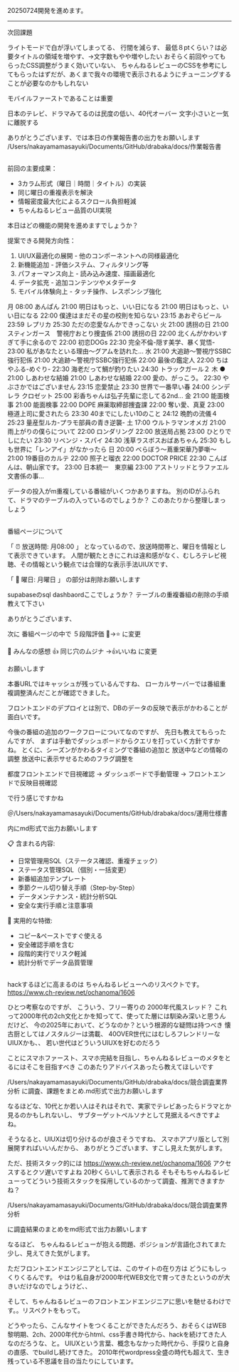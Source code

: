 20250724開発を進めます。

***

次回課題

ライトモードで白が浮いてしまってる、
行間を減らす、
最低８ptくらい？は必要タイトルの領域を増やす、→文字数もやや増やしたい
おそらく前回やってもらったCSS調整がうまく効いていない、
ちゃんねるレビューのCSSを参考にしてもらったはずだが、あくまで我々の環境で表示されるようにチューニングすることが必要なのかもしれない

モバイルファーストであることは重要

日本のテレビ、ドラマみてるのは民度の低い、40代オーバー
文字小さいと一気に離脱する


ありがとうございます、では本日の作業報告書の出力をお願いします
/Users/nakayamamasayuki/Documents/GitHub/drabaka/docs/作業報告書



## 

  前回の主要成果：
  - 3カラム形式（曜日｜時間｜タイトル）の実装
  - 同じ曜日の重複表示を解決
  - 情報密度最大化によるスクロール負担軽減
  - ちゃんねるレビュー品質のUI実現

  本日はどの機能の開発を進めますでしょうか？

  提案できる開発方向性：
  1. UI/UX最適化の展開 - 他のコンポーネントへの同様最適化
  2. 新機能追加 - 評価システム、フィルタリング等
  3. パフォーマンス向上 - 読み込み速度、描画最適化
  4. データ拡充 - 追加コンテンツやメタデータ
  5. モバイル体験向上 - タッチ操作、レスポンシブ強化



月
08:00
あんぱん
21:00
明日はもっと、いい日になる
21:00
明日はもっと、いい日になる
22:00
僕達はまだその星の校則を知らない
23:15
あおぞらビール
23:59
レプリカ
25:30
ただの恋愛なんかできっこない
火
21:00
誘拐の日
21:00
スティンガース　警視庁おとり捜査係
21:00
誘拐の日
22:00
北くんがかわいすぎて手に余るので
22:00
初恋DOGs
22:30
完全不倫-隠す美学、暴く覚悟-
23:00
私があなたといる理由～グアムを訪れた...
水
21:00
大追跡～警視庁SSBC強行犯係
21:00
大追跡～警視庁SSBC強行犯係
22:00
最後の鑑定人
22:00
ちはやふる-めぐり-
22:30
海老だって鯛が釣りたい
24:30
トラックガール２
木
●
21:00
しあわせな結婚
21:00
しあわせな結婚
22:00
愛の、がっこう。
22:30
やぶさかではございません
23:15
恋愛禁止
23:30
世界で一番早い春
24:00
シンデレラ クロゼット
25:00
彩香ちゃんは弘子先輩に恋してる2nd...
金
21:00
能面検事
21:00
能面検事
22:00
DOPE 麻薬取締部捜査課
22:00
奪い愛、真夏
23:00
極道上司に愛されたら
23:30
40までにしたい10のこと
24:12
晩酌の流儀４
25:23
量産型ルカ-プラモ部員の青き逆襲-
土
17:00
ウルトラマンオメガ
21:00
雨上がりの僕らについて
22:00
ロンダリング
22:00
放送局占拠
23:00
ひとりでしにたい
23:30
リベンジ・スパイ
24:30
浅草ラスボスおばあちゃん
25:30
もしも世界に「レンアイ」がなかったら
日
20:00
べらぼう〜蔦重栄華乃夢噺〜
21:00
19番目のカルテ
22:00
照子と瑠衣
22:00
DOCTOR PRICE
22:30
こんばんは、朝山家です。
23:00
日本統一　東京編
23:00
アストリッドとラファエル　文書係の事...


データの投入がm重複している番組がいくつかありますね。
別のIDがふられて、ドラマのテーブルの入っているのでしょうか？
このあたりから整理しまっしょう


## 

番組ページについて

「
⏰ 放送時間:
月08:00
」
となっているので、放送時間帯と、曜日を情報として表示できています。
人間が観たときにこれは違和感がなく、むしろテレビ視聴、その情報という観点では合理的な表示手法UIUXです、

「
📅 曜日:
月曜日
」
の部分は削除お願いします

supabaseのsql dashbaordここでしょうか？
テーブルの重複番組の削除の手順教えて下さい

ありがとうございます、

次に
番組ページの中で
５段階評価
🧠→⭐
に変更


💬 みんなの感想 
👍 同じ穴のムジナ
→👍いいね
に変更

お願いします


本番URLではキャッシュが残っているんですね、
ローカルサーバーでは番組重複調整済んだことが確認できました。

フロントエンドのデプロイとは別で、DBのデータの反映で表示がかわることが面白いです。


今後の番組の追加のワークフローについてなのですが、
先日も教えてもらったんですが、
まずは手動でダッシュボードからクエリを打っていく方針ですかね。
とくに、シーズンがかわるタイミングで番組の追加と
放送中などの情報の調整
放送中に表示サせるためのフラグ調整を

都度フロントエンドで目視確認
→
ダッシュボードで手動管理
→
フロントエンドで反映目視確認


で行う感じですかね


＠/Users/nakayamamasayuki/Documents/GitHub/drabaka/docs/運用仕様書

内にmd形式で出力お願いします

📋 含まれる内容:
  - 日常管理用SQL（ステータス確認、重複チェック）
  - ステータス管理SQL（個別・一括変更）
  - 新番組追加テンプレート
  - 季節クール切り替え手順（Step-by-Step）
  - データメンテナンス・統計分析SQL
  - 安全な実行手順と注意事項

  🔧 実用的な特徴:
  - コピー&ペーストですぐ使える
  - 安全確認手順を含む
  - 段階的実行でリスク軽減
  - 統計分析でデータ品質管理



  ## 

  hackするほどに高まるのは
  ちゃんねるレビューへのリスペクトです。
  https://www.ch-review.net/ochanoma/1606


  ひとつ考察なのですが、
  こういう、フリー寄りの
  2000年代風スレッド？
  これって2000年代の2ch文化とかを知ってて、使ってた層には馴染み深いと思うんだけど、
  今の2025年において、どうなのか？という根源的な疑問は持つべき
  懐古厨としてはノスタルジーは満載、
  40OVER世代にはむしろフレンドリーなUIUXかも、、
  若い世代はどういうUIUXを好むのだろう

  ことにスマホファースト、スマホ完結を目指し、ちゃんねるレビューのメタをとるにはそこを目指すべき
  このあたりアドバイスあったら教えてほしいです

  /Users/nakayamamasayuki/Documents/GitHub/drabaka/docs/競合調査業界分析
  に調査、課題をまとめ.md形式で出力お願いします


  なるほどな、10代とか若い人はそれはそれで、実家でテレビあったらドラマとか見るのかもしれないし、
  サブターゲットペルソナとして見据えるべきですよね。

  そうなると、UIUXは切り分けるのが良さそうですね、
  スマホアプリ版として別展開すればいいんだから、
  ありがとうございます、すこし見えた気がします。


  ただ、技術スタック的には
  https://www.ch-review.net/ochanoma/1606
  アクセスするとクソ遅いですよね
  20秒くらいして表示される
  そもそもちゃんねるレビューってどういう技術スタックを採用しているのかって調査、推測できますかね？



  /Users/nakayamamasayuki/Documents/GitHub/drabaka/docs/競合調査業界分析

  に調査結果のまとめをmd形式で出力お願いします


  なるほど、
  ちゃんねるレビューが抱える問題、ポジションが言語化されてまた少し、見えてきた気がします。

  ただフロントエンドエンジニアとしては、このサイトの在り方は
  どうにもしっくりくるんです。
  やはり私自身が2000年代WEB文化で育ってきたというのが大きいだけなのでしょうけど、、

そして、ちゃんねるレビューのフロントエンドエンジニアに思いを馳せるわけです。。リスペクトをもって。

どうやったら、こんなサイトをつくることができたんだろう、おそらくはWEB黎明期、2ch、2000年代からhtml、css手書き時代から、hackを続けてきた人なのだろうな、と。
UIUXという言葉、概念もなかった時代から、手探りと自身の直感、でbuildし続けてきた。
2010年代wordpress全盛の時代も超えて、生き残っている不思議を目の当たりにしています。

